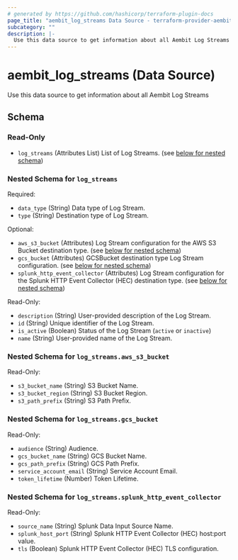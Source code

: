 ```yaml
---
# generated by https://github.com/hashicorp/terraform-plugin-docs
page_title: "aembit_log_streams Data Source - terraform-provider-aembit"
subcategory: ""
description: |-
  Use this data source to get information about all Aembit Log Streams
---
```


# aembit_log_streams (Data Source)

Use this data source to get information about all Aembit Log Streams



<!-- schema generated by tfplugindocs -->
## Schema

### Read-Only

- `log_streams` (Attributes List) List of Log Streams. (see [below for nested schema](#nestedatt--log_streams))

<a id="nestedatt--log_streams"></a>
### Nested Schema for `log_streams`

Required:

- `data_type` (String) Data type of Log Stream.
- `type` (String) Destination type of Log Stream.

Optional:

- `aws_s3_bucket` (Attributes) Log Stream configuration for the AWS S3 Bucket destination type. (see [below for nested schema](#nestedatt--log_streams--aws_s3_bucket))
- `gcs_bucket` (Attributes) GCSBucket destination type Log Stream configuration. (see [below for nested schema](#nestedatt--log_streams--gcs_bucket))
- `splunk_http_event_collector` (Attributes) Log Stream configuration for the Splunk HTTP Event Collector (HEC) destination type. (see [below for nested schema](#nestedatt--log_streams--splunk_http_event_collector))

Read-Only:

- `description` (String) User-provided description of the Log Stream.
- `id` (String) Unique identifier of the Log Stream.
- `is_active` (Boolean) Status of the Log Stream (`active` or `inactive`)
- `name` (String) User-provided name of the Log Stream.

<a id="nestedatt--log_streams--aws_s3_bucket"></a>
### Nested Schema for `log_streams.aws_s3_bucket`

Read-Only:

- `s3_bucket_name` (String) S3 Bucket Name.
- `s3_bucket_region` (String) S3 Bucket Region.
- `s3_path_prefix` (String) S3 Path Prefix.


<a id="nestedatt--log_streams--gcs_bucket"></a>
### Nested Schema for `log_streams.gcs_bucket`

Read-Only:

- `audience` (String) Audience.
- `gcs_bucket_name` (String) GCS Bucket Name.
- `gcs_path_prefix` (String) GCS Path Prefix.
- `service_account_email` (String) Service Account Email.
- `token_lifetime` (Number) Token Lifetime.


<a id="nestedatt--log_streams--splunk_http_event_collector"></a>
### Nested Schema for `log_streams.splunk_http_event_collector`

Read-Only:

- `source_name` (String) Splunk Data Input Source Name.
- `splunk_host_port` (String) Splunk HTTP Event Collector (HEC) host:port value.
- `tls` (Boolean) Splunk HTTP Event Collector (HEC) TLS configuration.
